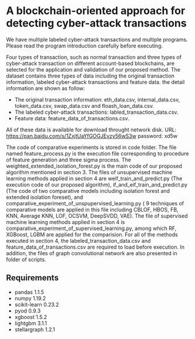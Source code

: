 # A blockchain-oriented approach for detecting cyber-attack transactions 


We have multiple labeled cyber-attack transactions and multiple programs. Please read the program introduction carefully before executing.

Four types of transaction, such as normal transaction and three types of cyber-attack transaction on different account-based blockchains, are selected for the application and validation of our proposed method. The dataset contains three types of data including the original transaction information, labeled cyber-attack transactions and feature data. the detail information are shown as follow:

* The original transaction information: eth_data.csv, internal_data.csv, token_data.csv, swap_data.csv and floash_loan_data.csv.
* The labeled cyber-attack transactions: labled_transaction_data.csv.
* Feature data: feature_data_of_transactions.csv.

All of these data is available for download throught network disk. URL: https://pan.baidu.com/s/1ZxjtUaYfGOGJEvzy56wS3w password: xd5w

The code of comparative experiments is stored in code folder. The file named feature_process.py is the execution file corresponding to procedure of feature generation and three sigma process. The weighted_extended_isolation_forest.py is the main code of our proposed algorithm mentioned in section 3. The files of unsupervised machine learning methods applied in section 4 are weif_train_and_predict.py (The execution code of our proposed algorithm), if_and_eif_train_and_predict.py (The code of two comparative models including isolation forest and extended isolation foreset), and comparative_experiment_of_unspupervised_learning.py ( 9 techniques of comparative models are applied in this file including CBLOF, HBOS, FB, KNN, Average KNN, LOF, OCSVM, DeepSVDD, VAE). The file of supervised machine learning methods applied in section 4 is comparative_experiment_of_supervised_learning.py, among which RF, XGBoost, LGBM are applied for the comparision. For all of the methods executed in section 4, the labeled_transaction_data.csv and feature_data_of_transactions.csv are required to load before execution. In addition, the files of graph convolutional network are also presented in folder of scripts.

## Requirements

* pandas 1.1.5
* numpy 1.19.2
* scikit-learn 0.23.2
* pyod 0.9.3
* xgboost 1.5.2
* lightgbm 3.1.1
* stellargraph 1.2.1
